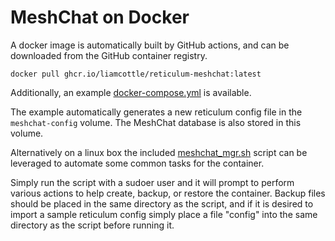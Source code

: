 # MeshChat on Docker

A docker image is automatically built by GitHub actions, and can be downloaded from the GitHub container registry.

```
docker pull ghcr.io/liamcottle/reticulum-meshchat:latest
```

Additionally, an example [docker-compose.yml](../docker-compose.yml) is available.

The example automatically generates a new reticulum config file in the `meshchat-config` volume. The MeshChat database is also stored in this volume.

Alternatively on a linux box the included [meshchat_mgr.sh](meshchat_mgr.sh) script can be leveraged to automate some common tasks for the container.

Simply run the script with a sudoer user and it will prompt to perform various actions to help create, backup, or restore the container. Backup files should be placed in the same directory as the script, and if it is desired to import a sample reticulum config simply place a file "config" into the same directory as the script before running it.
